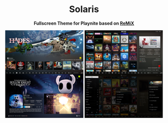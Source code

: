 <h1 align="center">Solaris</h1>

<p align="center">
  <b>Fullscreen Theme for Playnite based on <a href="https://github.com/zeroantix/ReMiX">ReMiX</a></b>
</p>

<p align="Center">
  <img align="top" src="https://github.com/And360red/Solaris/blob/main/Images/01.png" alt="Horizontal Mode" Width="49%"/>
  <img align="top" src="https://github.com/And360red/Solaris/blob/main/Images/02.png" alt="Vertical Mode" Width="49%"/>
  <img align="top" src="https://github.com/And360red/Solaris/blob/main/Images/03.png" alt="Game Details" Width="49%"/>
  <img align="top" src="https://github.com/And360red/Solaris/blob/main/Images/04.png" alt="Menus" Width="49%"/>
</p>

